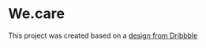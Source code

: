 # We.care
This project was created based on a [design from Dribbble](https://dribbble.com/shots/16148550-Medical-Website-Landing-Page-Redesign/attachments/8003723?mode=media)

